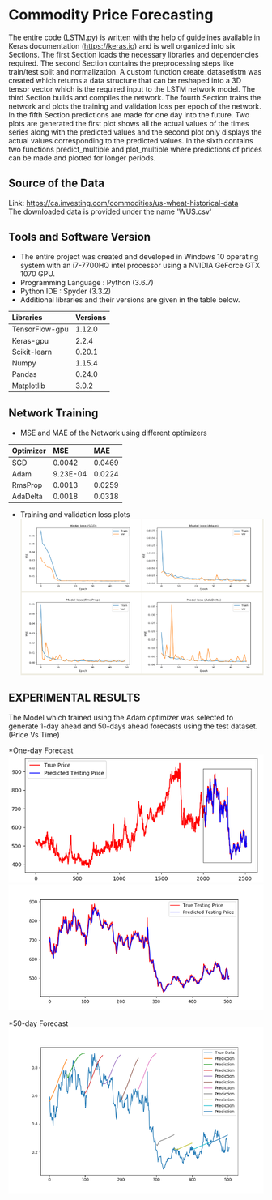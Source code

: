 # Commodity Price Forecasting
The entire code (LSTM.py) is written with the help of guidelines available in Keras documentation (https://keras.io) and is well organized into six Sections. The first Section loads the necessary libraries and dependencies required. The second Section contains the preprocessing steps like train/test split and normalization. A custom function create_datasetlstm was created which returns a data structure that can be reshaped into a 3D tensor vector which is the required input to the LSTM network model. The third Section builds and compiles the network. The fourth Section trains the network and plots the training and validation loss per epoch of the network. In the fifth Section predictions are made for one day into the future. Two plots are generated the first plot shows all the actual values of the times series along with the predicted values and the second plot only displays the actual values corresponding to the predicted values. In the sixth contains two functions predict_multiple and plot_multiple where predictions of prices can be made and plotted for longer periods.

## Source of the Data
Link: https://ca.investing.com/commodities/us-wheat-historical-data <br/>
The downloaded data is provided under the name 'WUS.csv'

## Tools and Software Version
* The entire project was created and developed in Windows 10 operating system with an
 i7-7700HQ intel processor using a NVIDIA GeForce GTX 1070 GPU.  
* Programming Language : Python (3.6.7)  
* Python IDE : Spyder (3.3.2)  
* Additional libraries and their versions are given in the table below.

| Libraries| Versions |
| :-------------  | :------------- |
|TensorFlow-gpu  | 1.12.0        |
| Keras-gpu      |2.2.4          |
|Scikit-learn  | 0.20.1       |
| Numpy      |1.15.4         |
|Pandas  | 0.24.0       |
| Matplotlib     |3.0.2          |  

## Network Training

* MSE and MAE of the Network using different optimizers

|Optimizer|	MSE	| MAE|
| :----  | :---- | :---- |
|SGD	|0.0042|	0.0469|
|Adam	|9.23E-04|	0.0224|
|RmsProp	|0.0013	|0.0259|
|AdaDelta	|0.0018|	0.0318|

* Training and validation loss plots
![](Results/Msemae.PNG)    

## 	EXPERIMENTAL RESULTS
The Model which trained using the Adam optimizer was selected to generate 1-day ahead and 50-days ahead forecasts using the test dataset. (Price Vs Time)

*One-day Forecast
![](Results/1DD.PNG)    
![](Results/1D.png)  

*50-day Forecast
![](Results/50D.png)


